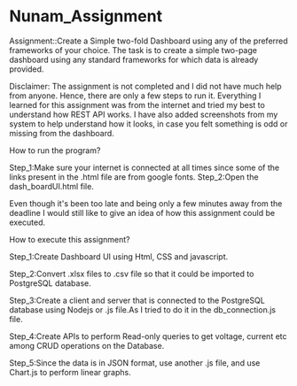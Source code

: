 # Nunam_Assignment
Assignment::Create a Simple two-fold Dashboard using any of the preferred frameworks of your choice. The task is to create a simple two-page dashboard using any standard frameworks for which data is already provided.

Disclaimer: The assignment is not completed and I did not have much help from anyone. Hence, there are only a few steps to run it. Everything I learned for this assignment was from the internet and tried my best to understand how REST API works.
I have also added screenshots from my system to help understand how it looks, in case you felt something is odd or missing from the dashboard.

How to run the program?

Step_1:Make sure your internet is connected at all times since some of the links present in the .html file are from google fonts.
Step_2:Open the dash_boardUI.html file.


Even though it's been too late and being only a few minutes away from the deadline I would still like to give an idea of how this assignment could be executed.

How to execute this assignment?

Step_1:Create Dashboard UI using Html, CSS and javascript.

Step_2:Convert .xlsx files to .csv file so that it could be imported to PostgreSQL database.

Step_3:Create a client and server that is connected to the PostgreSQL database using Nodejs or .js file.As I tried to do it in the db_connection.js file.

Step_4:Create APIs to perform Read-only queries to get voltage, current etc among CRUD operations on the Database.

Step_5:Since the data is in JSON format, use another .js file, and use Chart.js to perform linear graphs.
